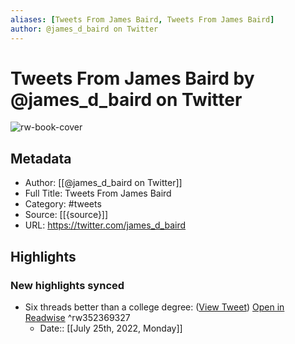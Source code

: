 ```yaml
---
aliases: [Tweets From James Baird, Tweets From James Baird]
author: @james_d_baird on Twitter
---
```

# Tweets From James Baird by @james_d_baird on Twitter

![rw-book-cover](https://pbs.twimg.com/profile_images/1484246950815965187/mo4j4neC.jpg)

## Metadata
- Author: [[@james_d_baird on Twitter]]
- Full Title: Tweets From James Baird
- Category: #tweets
- Source: [[{source}]]
- URL: https://twitter.com/james_d_baird

## Highlights
### New highlights synced
- Six threads better than a college degree: ([View Tweet](https://twitter.com/james_d_baird/status/1372936895668322309)) [Open in Readwise](https://readwise.io/open/352369327) ^rw352369327
    - Date:: [[July 25th, 2022, Monday]]
